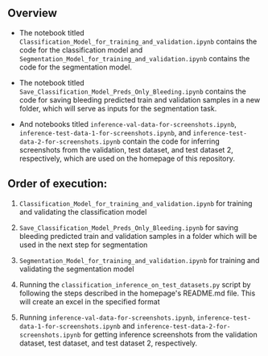 ## Overview

- The notebook titled <code>Classification_Model_for_training_and_validation.ipynb</code> contains the code for the classification model and <code>Segmentation_Model_for_training_and_validation.ipynb</code> contains the code for the segmentation model.

- The notebook titled <code>Save_Classification_Model_Preds_Only_Bleeding.ipynb</code> contains the code for saving bleeding predicted train and validation samples in a new folder, which will serve as inputs for the segmentation task.

- And notebooks titled <code>inference-val-data-for-screenshots.ipynb</code>, <code>inference-test-data-1-for-screenshots.ipynb</code>, and <code>inference-test-data-2-for-screenshots.ipynb</code> contain the code for inferring screenshots from the validation, test dataset, and test dataset 2, respectively, which are used on the homepage of this repository.


## Order of execution:

1) <code>Classification_Model_for_training_and_validation.ipynb</code> for training and validating the classification model

2) <code>Save_Classification_Model_Preds_Only_Bleeding.ipynb</code> for saving bleeding predicted train and validation samples in a folder which will be used in the next step for segmentation

3) <code>Segmentation_Model_for_training_and_validation.ipynb</code> for training and validating the segmentation model

4) Running the <code>classification_inference_on_test_datasets.py</code> script by following the steps described in the homepage's README.md file. This will create an excel in the specified format

5) Running <code>inference-val-data-for-screenshots.ipynb</code>, <code>inference-test-data-1-for-screenshots.ipynb</code> and <code>inference-test-data-2-for-screenshots.ipynb</code> for getting inference screenshots from the validation dataset, test dataset, and test dataset 2, respectively.
